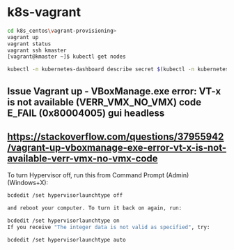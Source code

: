 # k8s-vagrant
```bash
cd k8s_centos\vagrant-provisioning>
vagrant up
vagrant status
vagrant ssh kmaster
[vagrant@kmaster ~]$ kubectl get nodes
```
```bash
kubectl -n kubernetes-dashboard describe secret $(kubectl -n kubernetes-dashboard get secret | sls admin-user | ForEach-Object { $_ -Split '\s+' } | Select -First 1)
```

## Issue Vagrant up - VBoxManage.exe error: VT-x is not available (VERR_VMX_NO_VMX) code E_FAIL (0x80004005) gui headless
## https://stackoverflow.com/questions/37955942/vagrant-up-vboxmanage-exe-error-vt-x-is-not-available-verr-vmx-no-vmx-code
To turn Hypervisor off, run this from Command Prompt (Admin) (Windows+X):
```bash
bcdedit /set hypervisorlaunchtype off

and reboot your computer. To turn it back on again, run:

bcdedit /set hypervisorlaunchtype on
If you receive "The integer data is not valid as specified", try:

bcdedit /set hypervisorlaunchtype auto
```
